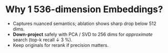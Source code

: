 # Why 1 536-dimension Embeddings?

* Captures nuanced semantics; ablation shows sharp drop below 512 dims.  
* **Down-project** safely with PCA / SVD to 256 dims for *approximate* search (top-k recall ↓ 3 %).  
* Keep originals for rerank if precision matters.
